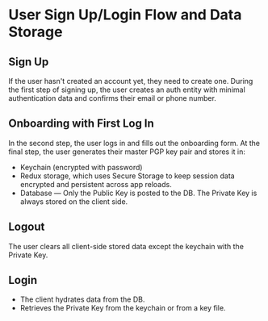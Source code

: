# User Sign Up/Login Flow and Data Storage

## Sign Up

If the user hasn't created an account yet, they need to create one.
During the first step of signing up, the user creates an auth entity with minimal authentication data and confirms their email or phone number.

## Onboarding with First Log In

In the second step, the user logs in and fills out the onboarding form.
At the final step, the user generates their master PGP key pair and stores it in:

- Keychain (encrypted with password)
- Redux storage, which uses Secure Storage to keep session data encrypted and persistent across app reloads.
- Database — Only the Public Key is posted to the DB.
  The Private Key is always stored on the client side.

## Logout

The user clears all client-side stored data except the keychain with the Private Key.

## Login

- The client hydrates data from the DB.
- Retrieves the Private Key from the keychain or from a key file.
